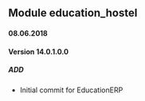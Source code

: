 ## Module education_hostel

#### 08.06.2018
#### Version 14.0.1.0.0
##### ADD
- Initial commit for EducationERP
